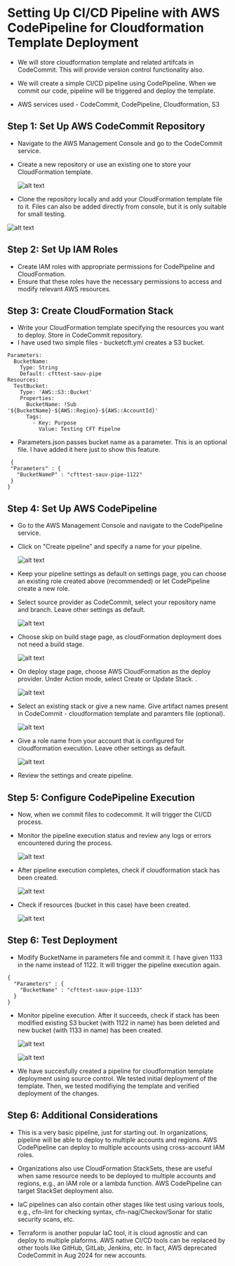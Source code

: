 # Setting Up CI/CD Pipeline with AWS CodePipeline for Cloudformation Template Deployment

- We will store cloudformation template and related artifcats in CodeCommit. This will provide version control functionality also. 

- We will create a simple CI/CD pipeline using CodePipeline. When we commit our code, pipeline will be triggered and deploy the template.

- AWS services used - CodeCommit, CodePipeline, Cloudformation, S3

## Step 1: Set Up AWS CodeCommit Repository

- Navigate to the AWS Management Console and go to the CodeCommit service.
- Create a new repository or use an existing one to store your CloudFormation template.
  
  ![alt text](Images/cft-pipe/codecommit.png)

- Clone the repository locally and add your CloudFormation template file to it. Files can also be added directly from console, but it is only suitable for small testing.

![alt text](Images/cft-pipe/codecommit-2.png)

## Step 2: Set Up IAM Roles

- Create IAM roles with appropriate permissions for CodePipeline and CloudFormation.
- Ensure that these roles have the necessary permissions to access and modify relevant AWS resources.

## Step 3: Create CloudFormation Stack

- Write your CloudFormation template specifying the resources you want to deploy. Store in CodeCommit repository.
- I have used two simple files - bucketcft.yml creates a S3 bucket.

```
Parameters:
  BucketName:
    Type: String
    Default: cfttest-sauv-pipe
Resources:
  TestBucket:
    Type: 'AWS::S3::Bucket'
    Properties:
      BucketName: !Sub '${BucketName}-${AWS::Region}-${AWS::AccountId}'
      Tags:
        - Key: Purpose
          Value: Testing CFT Pipelne
```
- Parameters.json passes bucket name as a parameter. This is an optional file. I have added it here just to show this feature.
  
 ``` 
  {
  "Parameters" : {
    "BucketNameP" : "cfttest-sauv-pipe-1122"
  }
}

```

## Step 4: Set Up AWS CodePipeline

- Go to the AWS Management Console and navigate to the CodePipeline service.
- Click on "Create pipeline" and specify a name for your pipeline.
  
  ![alt text](Images/cft-pipe/cp-1.png)

- Keep your pipeline settings as default on settings page, you can choose an existing role created above (recommended) or let CodePipeline create a new role. 
  
- Select source provider as CodeCommit, select your repository name and branch. Leave other settings as default.
  
  ![alt text](Images/cft-pipe/cp-2.png)

- Choose skip on build stage page, as cloudFormation deployment does not need a build stage.
  
  ![alt text](Images/cft-pipe/cp-3.png)

- On deploy stage page, choose AWS CloudFormation as the deploy provider. Under Action mode, select Create or Update Stack. . 
  
  ![alt text](Images/cft-pipe/cp-4.png)

- Select an existing stack or give a new name. Give artifact names present in CodeCommit - cloudformation template and paramters file (optional).
  
  ![alt text](Images/cft-pipe/cp-5.png)
  
- Give a role name from your account that is configured for cloudformation execution. Leave other settings as default.
  
  ![alt text](Images/cft-pipe/cp-6.png)

- Review the settings and create pipeline.

## Step 5: Configure CodePipeline Execution

- Now, when we commit files to codecommit. It will trigger the CI/CD process.
  
- Monitor the pipeline execution status and review any logs or errors encountered during the process.
  
  ![alt text](Images/cft-pipe/execution-11.png)

- After pipeline execution completes, check if cloudformation stack has been created.
  
  ![alt text](Images/cft-pipe/execution-12.png)
  
- Check if resources (bucket in this case) have been created.
  
  ![alt text](Images/cft-pipe/execution-13.png)

## Step 6: Test Deployment

- Modify BucketName in parameters file and commit it. I have given 1133 in the name instead of 1122. It will trigger the pipeline execution again.

```
{
  "Parameters" : {
    "BucketName" : "cfttest-sauv-pipe-1133"
  }
}
```
- Monitor pipeline execution. After it succeeds, check if stack has been modified existing S3 bucket (with 1122 in name) has been deleted and new bucket (with 1133 in name) has been created.
  
  ![alt text](Images/cft-pipe/exec-21.png)

  ![alt text](Images/cft-pipe/exec-22.png)

- We have succesfully created a pipeline for cloudformation template deployment using source control. We tested initial deployment of the template. Then, we tested modifiying the template and verified deployment of the changes.

## Step 6: Additional Considerations

- This is a very basic pipeline, just for starting out. In organizations, pipeline will be able to deploy to multiple accounts and regions. AWS CodePipeline can deploy to multiple accounts using cross-account IAM roles. 
  
- Organizations also use CloudFormation StackSets, these are useful when same resource needs to be deployed to multiple accounts and regions, e.g., an IAM role or a lambda function. AWS CodePipeline can target StackSet deployment also.

- IaC pipelines can also contain other stages like test using various tools, e.g., cfn-lint for checking syntax, cfn-nag/Checkov/Sonar for static security scans, etc.

- Terraform is another popular IaC tool, it is cloud agnostic and can deploy to multiple plaforms. AWS native CI/CD tools can be replaced by other tools like GitHub, GitLab, Jenkins, etc. In fact, AWS deprecated CodeCommit in Aug 2024 for new accounts.
